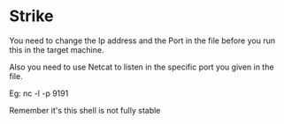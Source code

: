 # Strike

You need to change the Ip address and the Port in the file before you run this in the target machine.

Also you need to use Netcat to listen in the specific port you given in the file.

Eg: nc -l -p 9191

Remember it's this shell is not fully stable

